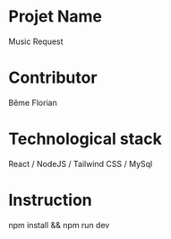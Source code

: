 # Projet Name
Music Request

# Contributor
Bême Florian

# Technological stack
React / NodeJS / Tailwind CSS / MySql

# Instruction

npm install && npm run dev 
